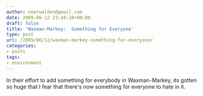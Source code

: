 ```yaml
---
author: nearwalden@gmail.com
date: 2009-06-12 23:44:18+00:00
draft: false
title: 'Waxman-Markey:  Something for Everyone'
type: post
url: /2009/06/12/waxman-markey-something-for-everyone/
categories:
- posts
tags:
- environment
---
```


In their effort to add something for everybody in Waxman-Markey, its gotten so huge that I fear that there's now something for everyone to hate in it.



